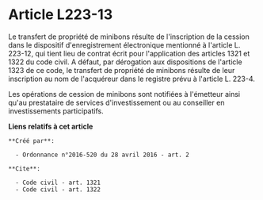 # Article L223-13

Le transfert de propriété de minibons résulte de l'inscription de la cession dans le dispositif d'enregistrement électronique
mentionné à l'article L. 223-12, qui tient lieu de contrat écrit pour l'application des articles 
1321
et 
1322
du code civil. A défaut, par dérogation aux dispositions de l'article 1323 de ce code, le transfert de propriété de minibons
résulte de leur inscription au nom de l'acquéreur dans le registre prévu à l'article L. 223-4. 

Les opérations de cession de minibons sont notifiées à l'émetteur ainsi qu'au prestataire de services d'investissement ou au
conseiller en investissements participatifs.

**Liens relatifs à cet article**

	**Créé par**:

	  - Ordonnance n°2016-520 du 28 avril 2016 - art. 2

	**Cite**:

	  - Code civil - art. 1321
	  - Code civil - art. 1322
